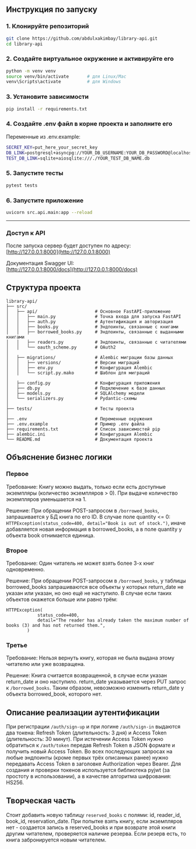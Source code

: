 ## Инструкция по запуску

### 1. Клонируйте репозиторий

```bash
git clone https://github.com/abdulxakimbay/library-api.git
cd library-api
```

### 2. Создайте виртуальное окружение и активируйте его

```bash
python -m venv venv
source venv/bin/activate       # для Linux/Mac
venv\Scripts\activate          # для Windows
```

### 3. Установите зависимости

```bash
pip install -r requirements.txt
```

### 4. Создайте .env файл в корне проекта и заполните его

Переменные из .env.example:
```bash
SECRET_KEY=put_here_your_secret_key
DB_LINK=postgresql+asyncpg://YOUR_DB_USERNAME:YOUR_DB_PASSWORD@localhost:5432/YOUR_DB_NAME
TEST_DB_LINK=sqlite+aiosqlite:///./YOUR_TEST_DB_NAME.db
```

### 5. Запустите тесты

```bash
pytest tests
```

### 6. Запустите приложение

```bash
uvicorn src.api.main:app --reload 
```

---

### Доступ к API

После запуска сервер будет доступен по адресу:  
[http://127.0.0.1:8000](http://127.0.0.1:8000)

Документация Swagger UI:  
[http://127.0.0.1:8000/docs](http://127.0.0.1:8000/docs)



## Структура проекта

```
library-api/
├── src/
│   ├── api/                      # Основное FastAPI-приложение
│   │   ├── main.py               # Точка входа для запуска FastAPI
│   │   ├── auth.py               # Аутентификация и авторизация
│   │   ├── books.py              # Эндпоинты, связанные с книгами
│   │   ├── borrowed_books.py     # Эндпоинты, связанные с выданными книгами
│   │   ├── readers.py            # Эндпоинты, связанные c читателями
│   │   └── oauth_scheme.py       # OAuth2
│
│   ├── migrations/               # Alembic миграции базы данных
│   │   ├── versions/             # Версии миграций
│   │   ├── env.py                # Конфигурация Alembic
│   │   └── script.py.mako        # Шаблон для миграций
│
│   ├── config.py                 # Конфигурация приложения
│   ├── db.py                     # Подключение к базе данных
│   ├── models.py                 # SQLAlchemy модели
│   └── serializers.py            # Pydantic-схемы
│
├── tests/                        # Тесты проекта
│
├── .env                          # Переменные окружения
├── .env.example                  # Пример .env файла
├── requirements.txt              # Список зависимостей pip
├── alembic.ini                   # Конфигурация Alembic
└── README.md                     # Документация проекта
```



## Объяснение бизнес логики

### Первое

Требование: Книгу можно выдать, только если есть доступные экземпляры (количество экземпляров > 0). При выдаче количество экземпляров уменьшается на 1.

Решение: При обращении POST-запросом в `/borrowed_books`, запрашивается у БД книга по его ID. В случае поле quantity <= 0: `HTTPException(status_code=400, detail="Book is out of stock.")`, иначе добавляется новая информация в borrowed_books, а в поле quantity у объекта book отнимается единица. 

### Второе

Требование: Один читатель не может взять более 3-х книг одновременно.

Решение: При обращении POST-запросом в `/borrowed_books`, у таблицы borrowed_books запрашиваются все объекты у которых return_date не указан или указан, но оно ещё не наступило. В случае если таких объектов окажется больше или равно трём: 
```
HTTPException(
            status_code=400,
            detail="The reader has already taken the maximum number of books (3) and has not returned them.",
        )
```

### Третье

Требование: Нельзя вернуть книгу, которая не была выдана этому читателю или уже возвращена.

Решение: Книга считается возвращенной, в случае если указан return_date и оно наступило. return_date указывается через PUT запрос к `/borrowed_books`. Таким образом, невозможно изменить return_date у объекта borrowed_book, которого нет. 



## Описание реализации аутентификации

При регистрации `/auth/sign-up` и при логине `/auth/sign-in` выдаются два токена: Refresh Token (длительность: 3 дня) и Access Token (длительность: 30 минут). При истечении Access Token нужно обратиться к `/auth/token` передав Refresh Token в JSON формате и получить новый Access Token. Во всех последующих запросах на любые эндпоинты (кроме первых трёх описанных ранее) нужно передавать Access Token в заголовке Authorization через Bearer.
Для создания и проверки токенов используется библиотека pyjwt (за простоту в использовании), а в качестве алгоритма шифрования: HS256.



## Творческая часть

Стоит добавить новую таблицу `reserved_books` с полями: id, reader_id, book_id, reservation_date. При попытке взять книгу, если экземпляров нет - создается запись в reserved_books и при возврате этой книги другим читателем, проверяется наличие резерва. Если резерв есть, то книга забронируется новым читателем.
